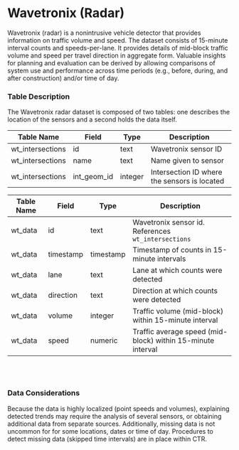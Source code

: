 # Wavetronix (Radar)

Wavetronix (radar) is a nonintrusive vehicle detector that provides information on traffic volume and speed. The dataset consists of 15-minute interval counts and speeds-per-lane. It provides details of mid-block traffic volume and speed per travel direction in aggregate form. Valuable insights for planning and evaluation can be derived by allowing comparisons of system use and performance across time periods (e.g., before, during, and after construction) and/or time of day.

### Table Description

The Wavetronix radar dataset is composed of two tables: one describes the location of the sensors and a second holds the data itself.

|  **Table Name**  | **Field** | **Type** | **Description** |
|---|---|---|---|
wt_intersections|id|text|Wavetronix sensor ID
wt_intersections|name|text|Name given to sensor
wt_intersections|int_geom_id|integer|Intersection ID where the sensors is located

|  **Table Name**  | **Field** | **Type** | **Description** |
|---|---|---|---|
wt_data|id|text|Wavetronix sensor id. References `wt_intersections`
wt_data|timestamp|timestamp|Timestamp of counts in 15-minute intervals
wt_data|lane|text|Lane at which counts were detected
wt_data|direction|text|Direction at which counts were detected
wt_data|volume|integer|Traffic volume (mid-block) within 15-minute interval
wt_data|speed|numeric|Traffic average speed (mid-block) within 15-minute interval

<br></br>

### Data Considerations

Because the data is highly localized (point speeds and volumes), explaining detected trends may require the analysis of several sensors, or obtaining additional data from separate sources. Additionally, missing data is not uncommon for for some locations, dates or time of day. Procedures to detect missing data (skipped time intervals) are in place within CTR.
